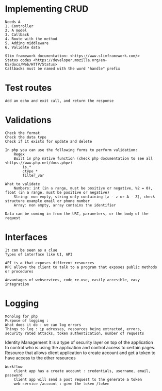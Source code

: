 # Implementing CRUD
    Needs A
    1. Controller
    2. A model
    3. Callback
    4. Route with the method
    5. Adding middleware
    6. Validate data

    Slim framework documentation: <https://www.slimframework.com/>
    Status codes <https://developer.mozilla.org/en-US/docs/Web/HTTP/Status>
    Callbacks must be named with the word "handle" prefix

# Test routes
    Add an echo and exit call, and return the response

# Validations
    Check the format
    Check the data type
    Check if it exists for update and delete

    In php you can use the following forms to perform validation:
        Regex
        Built in php native function (check php documentation to see all <https://www.php.net/docs.php>)
            is_*
            ctype_*
            filter_var

    What to validate
        Numbers: int (in a range, must be positive or negative, %2 = 0), float (in a range, must be positive or negative)
        String: non empty, string only containing [a - z or A - Z], check structure example email or phone number
        Array: non empty, array contains the identifier
    
    Data can be coming in from the URI, parameters, or the body of the request

# Interfaces
    It can be seen as a clue
    Types of interface like UI, API

    API is a that exposes different resources    
    RPC allows the client to talk to a program that exposes public methods or procedures

    Advantages of webservices, code re-use, easily accesible, easy integration

# Logging

    Monolog for php
    Purpose of logging : 
    What does it do : we can log errors
    Things to log : ip adresses, resources being extracted, errors, security rated attacks, token authentication, number of requests


Identity Management
    It is a type of security layer on top of the application to control who is using the application and control access to certain pages.
    Resource that allows client application to create account and get a token to have access to the other resources

    Workflow
        client app has a create account : credentials, username, email, password
        Client app will send a post request to the generate a token
        web service /account : give the token /token
